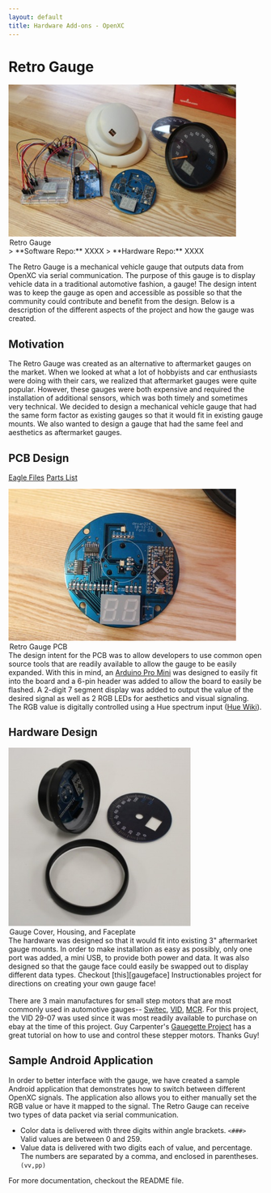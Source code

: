 ```yaml
---
layout: default
title: Hardware Add-ons - OpenXC
---
```


<div class="page-header">
    <h1>Retro Gauge</h1>
</div>



<div class="well">
    <img src="/images/retro-gauge/overview.jpg" />
    <legend>Retro Gauge</legend>
</div>
> **Software Repo:** XXXX
> **Hardware Repo:** XXXX

The Retro Gauge is a mechanical vehicle gauge that outputs data from OpenXC via serial 
communication. The purpose of this gauge is to display vehicle data in a traditional automotive fashion, a gauge! The design intent was to keep the gauge as open and accessible as possible so that the community could contribute and benefit from the design. Below is a description of the different aspects of the project and how the gauge was created.


<div class="page-header">
    <h2>Motivation</h2>
</div>

The Retro Gauge was created as an alternative to aftermarket gauges on the market. When we
looked at what a lot of hobbyists and car enthusiasts were doing with their cars, we realized that aftermarket gauges were quite popular. However, these gauges were both expensive and required the installation of additional sensors, which was both timely and sometimes very technical. We decided to design a mechanical vehicle gauge that had the same form factor as existing gauges so that it would fit in existing gauge mounts. We also wanted to design a gauge that had the same feel and aesthetics as aftermarket gauges.  
 
<div class="page-header">
    <h2>PCB Design</h2>
</div> 

<a href="/documents/retro-gauge/rg-eagle.zip">Eagle Files</a>
<a href="/documents/retro-gauge/rg-parts.csv">Parts List</a>

<div class="well">
	<div class="row">
		<div class="span4">
			<img src="/images/retro-gauge/pcb.jpg" />
    		<legend>Retro Gauge PCB</legend>
		</div>
		<div class="span4">
			<thead>
				The design intent for the PCB was to allow developers to use common open source tools that are readily available to allow the gauge to be easily expanded. With this in mind, an 
				<a href="http://arduino.cc/en/Main/ArduinoBoardProMini">Arduino Pro Mini</a> 
				was designed to easily fit into the board and a 6-pin header was added to allow the board to easily be flashed. A 2-digit 7 segment display was added to output the value of the desired signal as well as 2 RGB LEDs for aesthetics and visual signaling. The RGB value is digitally controlled using a Hue spectrum input (<a href="http://en.wikipedia.org/wiki/Hue">Hue Wiki</a>). 
			</thead>
		</div>
	</div>
</div>




<div class="page-header">
    <h2>Hardware Design</h2>
</div> 

<div class="well">
    <div class ="row">
        <div class="span4">
            <img src="/images/retro-gauge/hardware.jpg"/>
            <legend>Gauge Cover, Housing, and Faceplate</legend>
        </div>
        <div class="span4"> 
            The hardware was designed so that it would fit into existing 3" aftermarket gauge mounts. In order to make installation as easy as possibly, only one port was added, a mini USB, to provide both power and data. It was also designed so that the gauge face could easily be swapped out to display different data types. Checkout [this][gaugeface] Instructionables project for directions on creating your own gauge face!
             <br><br>
             There are 3 main manufactures for small step motors that are most commonly used in automotive gauges--
             <a href="http://jukenswisstech.com/index.php/products/x10/">Switec</a>, 
             <a href="http://www.vid.wellgain.com/product.aspx">VID</a>,
             <a href="http://mcrmotorusa.com/Stepper%20Motors.html">MCR</a>.
             For this project, the VID 29-07 was used since it was most readily available to purchase on ebay at the time of this project. Guy Carpenter's
             <a href="http://guy.carpenter.id.au/gaugette/about/">Gauegette Project</a>
             has a great tutorial on how to use and control these stepper motors. Thanks Guy!
		</div>
	</div>
</div>


<div class="page-header">
    <h2>Sample Android Application</h2>
</div> 

In order to better interface with the gauge, we have created a sample Android application that demonstrates how to switch between different OpenXC signals. The application also allows you to either manually set the RGB value or have it mapped to the signal. The Retro Gauge can receive two types of data packet via serial communication.  

* Color data is delivered with three digits within angle brackets.  `<###>`  Valid values are between 0 and 259.
* Value data is delivered with two digits each of value, and percentage.  The numbers are separated by a comma, and enclosed in parentheses.  `(vv,pp)`

For more documentation, checkout the README file.

